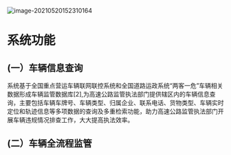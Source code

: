 ![image-20210520152310164](https://gitee.com/AiShiYuShiJiePingXing/img/raw/master/img/image-20210520152310164.png)



# 系统功能

## (一）车辆信息查询

系统基于全国重点营运车辆联网联控系统和全国道路运政系统“两客一危”车辆相关数据形成车辆监管数据库[2],为高速公路监管执法部门提供辖区内的车辆信息查询，主要包括车辆车牌号、车辆类型、归属企业、联系电话、货物类型、车辆实时定位和轨迹信息等多项数据的查询及多重检索功能，助力高速公路监管执法部门开展车辆违规情况排查工作，大大提高执法效率。

## (二）车辆全流程监管